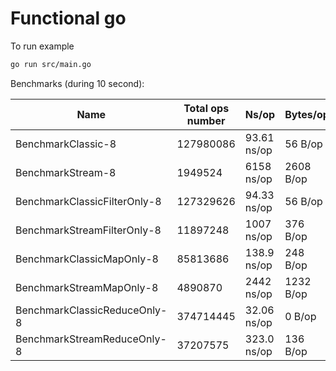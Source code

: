 # Functional go

To run example

```bash
go run src/main.go
```

Benchmarks (during 10 second):

| Name                         | Total ops number | Ns/op       | Bytes/op  | Allocs/op     |
|------------------------------|------------------|-------------|-----------|---------------|
| BenchmarkClassic-8           | 127980086        | 93.61 ns/op | 56 B/op   | 3 allocs/op   |
| BenchmarkStream-8            | 1949524          | 6158 ns/op  | 2608 B/op | 117 allocs/op |
| BenchmarkClassicFilterOnly-8 | 127329626        | 94.33 ns/op | 56 B/op   | 3 allocs/op   |
| BenchmarkStreamFilterOnly-8  | 11897248         | 1007 ns/op  | 376 B/op  | 20 allocs/op  |
| BenchmarkClassicMapOnly-8    | 85813686         | 138.9 ns/op | 248 B/op  | 5 allocs/op   |
| BenchmarkStreamMapOnly-8     | 4890870          | 2442 ns/op  | 1232 B/op | 49 allocs/op  |
| BenchmarkClassicReduceOnly-8 | 374714445        | 32.06 ns/op | 0 B/op    | 0 allocs/op   |
| BenchmarkStreamReduceOnly-8  | 37207575         | 323.0 ns/op | 136 B/op  | 6 allocs/op   |
